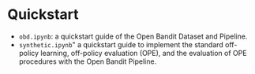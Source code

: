 # Quickstart

- `obd.ipynb`: a quickstart guide of the Open Bandit Dataset and Pipeline.
- `synthetic.ipynb`" a quickstart guide to implement the standard off-policy learning, off-policy evaluation (OPE), and the evaluation of OPE procedures with the Open Bandit Pipeline.

